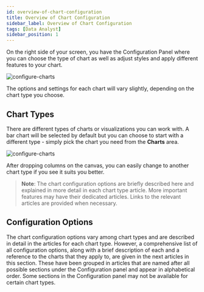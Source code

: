 ```yaml
---
id: overview-of-chart-configuration
title: Overview of Chart Configuration
sidebar_label: Overview of Chart Configuration
tags: [Data Analyst]
sidebar_position: 1
---
```

 
<div style={{textAlign: "justify"}}>

On the right side of your screen, you have the Configuration Panel where you can choose the type of chart as well as adjust styles and apply different features to your chart. 


![configure-charts](https://s3.amazonaws.com/cdn.qrvey.com/documentation_assets/ui-docs/dataviews/chart-builder/configure-chart/configure1.png#thumbnail-0)

The options and settings for each chart will vary slightly, depending on the chart type you choose. 

## Chart Types
There are different types of charts or visualizations you can work with. A bar chart will be selected by default but you can choose to start with a different type - simply pick the chart you need from the **Charts** area.

![configure-charts](https://s3.amazonaws.com/cdn.qrvey.com/documentation_assets/ui-docs/dataviews/chart-builder/configure-chart/configure2.png#thumbnail-0)

After dropping columns on the canvas, you can easily change to another chart type if you see it suits you better. 

>**Note**: The chart configuration options are briefly described here and explained in more detail in each chart type article. More important features may have their dedicated articles. Links to the relevant articles are provided when necessary.

## Configuration Options
The chart configuration options vary among chart types and are described in detail in the articles for each chart type. However, a comprehensive list of all configuration options, along with a brief description of each and a reference to the charts that they apply to, are given in the next articles in this section. These have been grouped in articles that are named after all possible sections under the Configuration panel and appear in alphabetical order. Some sections in the Configuration panel may not be available for certain chart types.

</div>